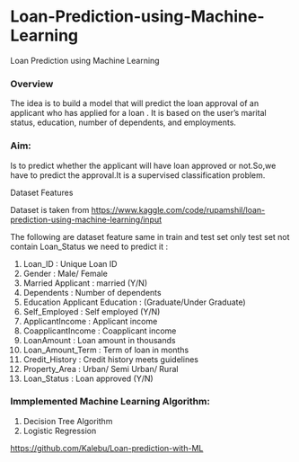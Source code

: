 # Loan-Prediction-using-Machine-Learning
Loan Prediction using Machine Learning

### Overview
The idea is to build a model that will predict the loan approval of an applicant who has applied for a loan . It is based on the user’s marital status, education, number of dependents, and employments.

### Aim:
Is to predict whether the applicant will have loan approved or not.So,we have to predict the approval.It is a supervised classification problem. 

Dataset Features

Dataset is taken from https://www.kaggle.com/code/rupamshil/loan-prediction-using-machine-learning/input

The following are dataset feature same in train and test set only test set not contain Loan_Status we need to predict it :

1. Loan_ID : Unique Loan ID
2. Gender : Male/ Female
3. Married Applicant : married (Y/N)
4. Dependents : Number of dependents
5. Education Applicant Education : (Graduate/Under Graduate)
6. Self_Employed : Self employed (Y/N)
7. ApplicantIncome : Applicant income
8. CoapplicantIncome : Coapplicant income
9. LoanAmount : Loan amount in thousands
10. Loan_Amount_Term : Term of loan in months
11. Credit_History : Credit history meets guidelines
12. Property_Area : Urban/ Semi Urban/ Rural
13. Loan_Status : Loan approved (Y/N)

### Immplemented Machine Learning Algorithm:
1. Decision Tree Algorithm
2. Logistic Regression



https://github.com/Kalebu/Loan-prediction-with-ML
